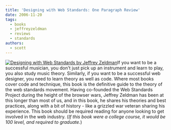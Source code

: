```yaml
---
title: 'Designing with Web Standards: One Paragraph Review'
date: 2006-11-20
tags:
  - books
  - jeffreyzeldman
  - reviews
  - standards
authors:
  - scott
---
```


[![Designing with Web Standards by Jeffrey Zeldman](/images/298401108_a3c16f3955_t.jpg)](http://www.flickr.com/photos/spaceninja/298401108/)If you want to be a successful musician, you don't just pick up an instrument and learn to play, you also study music theory. Similarly, if you want to be a successful web designer, you need to learn theory as well as code. Where most books cover code and technique, this book is the definitive guide to the theory of the web standards movement. Having co-founded the Web Standards Project during the height of the browser wars, Jeffrey Zeldman has been at this longer than most of us, and in this book, he shares his theories and best practices, along with a bit of history - like a grizzled war veteran sharing his experience. This book should be required reading for anyone looking to get involved in the web industry. (_If this book were a college course, it would be 100 level, and required to graduate._)
